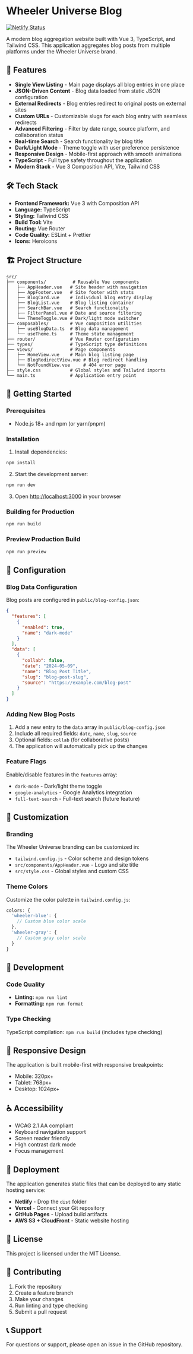 # Wheeler Universe Blog

[![Netlify Status](https://api.netlify.com/api/v1/badges/6a10570c-e214-4019-9679-a5ce98e8cb7b/deploy-status)](https://app.netlify.com/projects/wheeleruniverse/deploys)

A modern blog aggregation website built with Vue 3, TypeScript, and Tailwind CSS. This application aggregates blog posts from multiple platforms under the Wheeler Universe brand.

## 🚀 Features

- **Single View Listing** - Main page displays all blog entries in one place
- **JSON-Driven Content** - Blog data loaded from static JSON configuration
- **External Redirects** - Blog entries redirect to original posts on external sites
- **Custom URLs** - Customizable slugs for each blog entry with seamless redirects
- **Advanced Filtering** - Filter by date range, source platform, and collaboration status
- **Real-time Search** - Search functionality by blog title
- **Dark/Light Mode** - Theme toggle with user preference persistence
- **Responsive Design** - Mobile-first approach with smooth animations
- **TypeScript** - Full type safety throughout the application
- **Modern Stack** - Vue 3 Composition API, Vite, Tailwind CSS

## 🛠 Tech Stack

- **Frontend Framework:** Vue 3 with Composition API
- **Language:** TypeScript
- **Styling:** Tailwind CSS
- **Build Tool:** Vite
- **Routing:** Vue Router
- **Code Quality:** ESLint + Prettier
- **Icons:** Heroicons

## 🏗 Project Structure

```
src/
├── components/          # Reusable Vue components
│   ├── AppHeader.vue   # Site header with navigation
│   ├── AppFooter.vue   # Site footer with stats
│   ├── BlogCard.vue    # Individual blog entry display
│   ├── BlogList.vue    # Blog listing container
│   ├── SearchBar.vue   # Search functionality
│   ├── FilterPanel.vue # Date and source filtering
│   └── ThemeToggle.vue # Dark/light mode switcher
├── composables/        # Vue composition utilities
│   ├── useBlogData.ts  # Blog data management
│   └── useTheme.ts     # Theme state management
├── router/             # Vue Router configuration
├── types/              # TypeScript type definitions
├── views/              # Page components
│   ├── HomeView.vue    # Main blog listing page
│   ├── BlogRedirectView.vue # Blog redirect handling
│   └── NotFoundView.vue     # 404 error page
├── style.css           # Global styles and Tailwind imports
└── main.ts             # Application entry point
```

## 🚀 Getting Started

### Prerequisites

- Node.js 18+ and npm (or yarn/pnpm)

### Installation

1. Install dependencies:
```bash
npm install
```

2. Start the development server:
```bash
npm run dev
```

3. Open [http://localhost:3000](http://localhost:3000) in your browser

### Building for Production

```bash
npm run build
```

### Preview Production Build

```bash
npm run preview
```

## 📝 Configuration

### Blog Data Configuration

Blog posts are configured in `public/blog-config.json`:

```json
{
  "features": [
    {
      "enabled": true,
      "name": "dark-mode"
    }
  ],
  "data": [
    {
      "collab": false,
      "date": "2024-05-09",
      "name": "Blog Post Title",
      "slug": "blog-post-slug",
      "source": "https://example.com/blog-post"
    }
  ]
}
```

### Adding New Blog Posts

1. Add a new entry to the `data` array in `public/blog-config.json`
2. Include all required fields: `date`, `name`, `slug`, `source`
3. Optional fields: `collab` (for collaborative posts)
4. The application will automatically pick up the changes

### Feature Flags

Enable/disable features in the `features` array:

- `dark-mode` - Dark/light theme toggle
- `google-analytics` - Google Analytics integration
- `full-text-search` - Full-text search (future feature)

## 🎨 Customization

### Branding

The Wheeler Universe branding can be customized in:

- `tailwind.config.js` - Color scheme and design tokens
- `src/components/AppHeader.vue` - Logo and site title
- `src/style.css` - Global styles and custom CSS

### Theme Colors

Customize the color palette in `tailwind.config.js`:

```javascript
colors: {
  'wheeler-blue': {
    // Custom blue color scale
  },
  'wheeler-gray': {
    // Custom gray color scale
  }
}
```

## 🔧 Development

### Code Quality

- **Linting:** `npm run lint`
- **Formatting:** `npm run format`

### Type Checking

TypeScript compilation: `npm run build` (includes type checking)

## 📱 Responsive Design

The application is built mobile-first with responsive breakpoints:

- Mobile: 320px+
- Tablet: 768px+
- Desktop: 1024px+

## ♿ Accessibility

- WCAG 2.1 AA compliant
- Keyboard navigation support
- Screen reader friendly
- High contrast dark mode
- Focus management

## 🚀 Deployment

The application generates static files that can be deployed to any static hosting service:

- **Netlify** - Drop the `dist` folder
- **Vercel** - Connect your Git repository
- **GitHub Pages** - Upload build artifacts
- **AWS S3 + CloudFront** - Static website hosting

## 📄 License

This project is licensed under the MIT License.

## 🤝 Contributing

1. Fork the repository
2. Create a feature branch
3. Make your changes
4. Run linting and type checking
5. Submit a pull request

## 📞 Support

For questions or support, please open an issue in the GitHub repository.